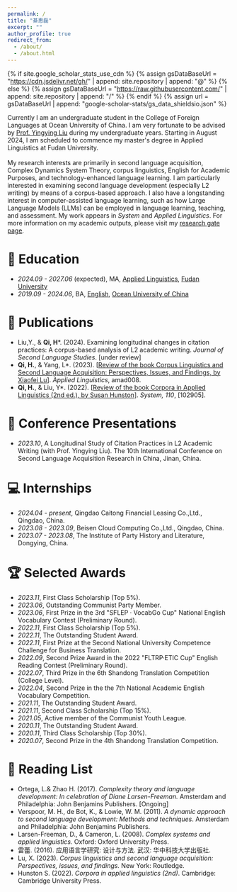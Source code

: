 ```yaml
---
permalink: /
title: "綦惠磊"
excerpt: ""
author_profile: true
redirect_from: 
  - /about/
  - /about.html
---
```


{% if site.google_scholar_stats_use_cdn %}
{% assign gsDataBaseUrl = "https://cdn.jsdelivr.net/gh/" | append: site.repository | append: "@" %}
{% else %}
{% assign gsDataBaseUrl = "https://raw.githubusercontent.com/" | append: site.repository | append: "/" %}
{% endif %}
{% assign url = gsDataBaseUrl | append: "google-scholar-stats/gs_data_shieldsio.json" %}

<span class='anchor' id='about-me'></span>

Currently I am an undergraduate student in the College of Foreign Languages at Ocean University of China. I am very fortunate to be advised by [Prof. Yingying Liu](https://flc.ouc.edu.cn/2021/1022/c12471a353865/page.htm) during my undergraduate years. Starting in August 2024, I am scheduled to commence my master's degree in Applied Linguistics at Fudan University.<br> <br> My research interests are primarily in second language acquisition, Complex Dynamics System Theory, corpus linguistics, English for Academic Purposes, and technology-enhanced language learning. I am particularly interested in examining second language development (especially L2 writing) by means of a corpus-based approach. I also have a longstanding interest in computer-assisted language learning, such as how Large Language Models (LLMs) can be employed in language learning, teaching, and assessment. My work appears in _System_ and _Applied Linguistics_. For more information on my academic outputs, please visit my [research gate page](https://www.researchgate.net/profile/Huilei-Qi).<br>


# 📖 Education
- *2024.09 - 2027.06* (expected), MA, [Applied Linguistics](https://dfll.fudan.edu.cn/), [Fudan University](https://www.fudan.edu.cn/)
- *2019.09 - 2024.06*, BA, [English](https://flc.ouc.edu.cn/main.htm), [Ocean University of China](https://www.ouc.edu.cn/)

# 📝 Publications 
- Liu,Y., & **Qi, H***. (2024). Examining longitudinal changes in citation practices: A corpus-based analysis of L2 academic writing. _Journal of Second Language Studies_. [under review]
- **Qi, H.**, & Yang, L*. (2023). [[Review of the book Corpus Linguistics and Second Language Acquisition: Perspectives, Issues, and Findings, by Xiaofei Lu](https://academic.oup.com/applij/advance-article-abstract/doi/10.1093/applin/amad008/7076586?redirectedFrom=fulltext)]. _Applied Linguistics_, amad008.<br>
- **Qi, H.**, & Liu, Y*. (2022). [[Review of the book Corpora in Applied Linguistics (2nd ed.), by Susan Hunston](https://www.sciencedirect.com/science/article/abs/pii/S0346251X22001877)]. _System, 110_, [102905].


# 💬 Conference Presentations
- *2023.10*, A Longitudinal Study of Citation Practices in L2 Academic Writing (with Prof. Yingying Liu). The 10th International Conference on Second Language Acquisition Research in China, Jinan, China.

# 💻 Internships
- *2024.04 - present*, Qingdao Caitong Financial Leasing Co.,Ltd., Qingdao, China.
- *2023.08 - 2023.09*, Beisen Cloud Computing Co.,Ltd., Qingdao, China.
- *2023.07 - 2023.08*, The Institute of Party History and Literature, Dongying, China.

# 🏆 Selected Awards
- *2023.11*, First Class Scholarship (Top 5%).
- *2023.06*, Outstanding Communist Party Member.
- *2023.06*, First Prize in the 3rd "SFLEP · VocabGo Cup" National English Vocabulary Contest (Preliminary Round).
- *2022.11*, First Class Scholarship (Top 5%).
- *2022.11*, The Outstanding Student Award.
- *2022.11*, First Prize at the Second National University Competence Challenge for Business Translation.
- *2022.09*, Second Prize Award in the 2022 "FLTRP·ETIC Cup" English Reading Contest (Preliminary Round).
- *2022.07*, Third Prize in the 6th Shandong Translation Competition (College Level).
- *2022.04*, Second Prize in the the 7th National Academic English Vocabulary Competition.
- *2021.11*, The Outstanding Student Award.
- *2021.11*, Second Class Scholarship (Top 15%).
- *2021.05*, Active member of the Communist Youth League.
- *2020.11*, The Outstanding Student Award.
- *2020.11*, Third Class Scholarship (Top 30%).
- *2020.07*, Second Prize in the 4th Shandong Translation Competition.

# 📕 Reading List
- Ortega, L.& Zhao H. (2017). _Complexity theory and language development: In celebration of Diane Larsen-Freeman._ Amsterdam and Philadelphia: John Benjamins Publishers. [Ongoing]
- Verspoor, M. H., de Bot, K., & Lowie, W. M. (2011). _A dynamic approach to second language development: Methods and techniques_. Amsterdam and Philadelphia: John Benjamins Publishers.
- Larsen-Freeman, D., & Cameron, L. (2008). _Complex systems and applied linguistics._ Oxford: Oxford University Press.
- 雷蕾. (2016). 应用语言学研究: 设计与方法. 武汉: 华中科技大学出版社. 
- Lu, X. (2023). _Corpus linguistics and second language acquisition: Perspectives, issues, and findings._ New York: Routledge.
- Hunston S. (2022). _Corpora in applied linguistics (2nd)_. Cambridge: Cambridge University Press.



